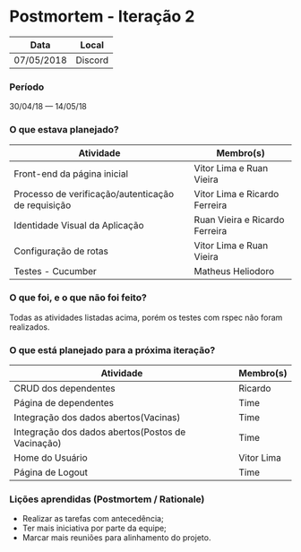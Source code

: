 # Postmortem - Iteração 2
| Data  | Local |
| -  | -  |
| 07/05/2018 | Discord |

### Período
30/04/18 — 14/05/18

### O que estava planejado?
| Atividade  | Membro(s) |
| -  | - |
| Front-end da página inicial | Vitor Lima e Ruan Vieira |
| Processo de verificação/autenticação de requisição | Vitor Lima e Ricardo Ferreira |
| Identidade Visual da Aplicação | Ruan Vieira e Ricardo Ferreira |
| Configuração de rotas | Vitor Lima e Ruan Vieira |
| Testes - Cucumber | Matheus Heliodoro |


### O que foi, e o que não foi feito?
Todas as atividades listadas acima, porém os testes com rspec não foram realizados.


### O que está planejado para a próxima iteração?
| Atividade  | Membro(s) |
| -  | - |
| CRUD dos dependentes | Ricardo |
| Página de dependentes | Time |
| Integração dos dados abertos(Vacinas) | Time |
| Integração dos dados abertos(Postos de Vacinação) | Time |
| Home do Usuário  | Vitor Lima |
| Página de Logout | Time |

### Lições aprendidas (Postmortem / Rationale)
* Realizar as tarefas com antecedência;
* Ter mais iniciativa por parte da equipe;
* Marcar mais reuniões para alinhamento do projeto.

